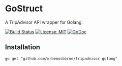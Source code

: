 # GoStruct
A TripAdvisor API wrapper for Golang.

[![Build Status](https://travis-ci.org/mrbenosborne/gostruct.svg?branch=master)](https://travis-ci.org/mrbenosborne/gostruct) [![License: MIT](https://img.shields.io/badge/License-MIT-yellow.svg)](https://opensource.org/licenses/MIT) [![GoDoc](https://godoc.org/github.com/mrbenosborne/gostruct?status.svg)](https://godoc.org/github.com/mrbenosborne/gostruct)

## Installation
```
go get "github.com/mrbenosborne/tripadvisor-golang"
```
